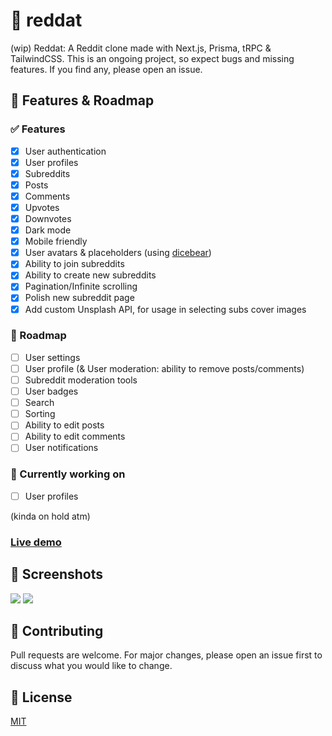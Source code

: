 # 📑 reddat

(wip) Reddat: A Reddit clone made with Next.js, Prisma, tRPC & TailwindCSS.
This is an ongoing project, so expect bugs and missing features. If you find any, please open an issue.

## 🚀 Features & Roadmap

### ✅ Features

- [x] User authentication
- [x] User profiles
- [x] Subreddits
- [x] Posts
- [x] Comments
- [x] Upvotes
- [x] Downvotes
- [x] Dark mode
- [x] Mobile friendly
- [x] User avatars & placeholders (using [dicebear](https://avatars.dicebear.com/))
- [x] Ability to join subreddits
- [x] Ability to create new subreddits
- [x] Pagination/Infinite scrolling
- [x] Polish new subreddit page
- [x] Add custom Unsplash API, for usage in selecting subs cover images

### 🚧 Roadmap

- [ ] User settings
- [ ] User profile (& User moderation: ability to remove posts/comments)
- [ ] Subreddit moderation tools
- [ ] User badges
- [ ] Search
- [ ] Sorting
- [ ] Ability to edit posts
- [ ] Ability to edit comments
- [ ] User notifications

### 🦺 Currently working on

- [ ] User profiles

(kinda on hold atm)

### [Live demo](https://reddat.oasido.dev/)

<!-- ## 🐳 Usage with Docker

### For development, use this:

```docker
$ docker compose up --build --force-recreate
```

### For production, use this:

```docker
$ docker compose -f docker-compose.production.yml up -d
``` -->

## 📸 Screenshots

<img src="https://i.imgur.com/wS3EZRq.png" />
<img src="https://i.imgur.com/RuCXJ11.png" />

## 🤝 Contributing

Pull requests are welcome. For major changes, please open an issue first to discuss what you would like to change.

## 📝 License

[MIT](https://choosealicense.com/licenses/mit/)
